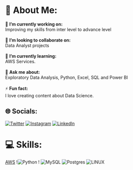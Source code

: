 # 💫 About Me:
🔭 **I’m currently working on:**  <br>Improving my skills from inter level to advance level<br><br>👯 **I’m looking to collaborate on:**  <br>Data Analyst projects<br><br>🌱 **I’m currently learning:**  <br>AWS Services.<br><br>💬 **Ask me about:**  <br>Exploratory Data Analysis, Python, Excel, SQL and Power BI<br><br>⚡ **Fun fact:**  <br>I love creating content about Data Science.


## 🌐 Socials:
[![Twitter](https://img.shields.io/badge/Twitter-%231DA1F2.svg?logo=Twitter&logoColor=white)](https://twitter.com/iUsmanMaqbool) [![Instagram](https://img.shields.io/badge/Instagram-%23E4405F.svg?logo=Instagram&logoColor=white)](https://instagram.com/iusmanmaqbool) [![LinkedIn](https://img.shields.io/badge/LinkedIn-%230077B5.svg?logo=linkedin&logoColor=white)](https://linkedin.com/in/iusmanmaqbool)
# 💻 Skills:
[AWS](https://img.shields.io/badge/AWS-%23FF9900.svg?style=for-the-badge&logo=amazon-aws&logoColor=white) !![Python](https://img.shields.io/badge/python-3670A0?style=for-the-badge&logo=python&logoColor=ffdd54) ! ![MySQL](https://img.shields.io/badge/mysql-%2300f.svg?style=for-the-badge&logo=mysql&logoColor=white) ![Postgres](https://img.shields.io/badge/postgres-%23316192.svg?style=for-the-badge&logo=postgresql&logoColor=white)  ![LINUX](https://img.shields.io/badge/Linux-FCC624?style=for-the-badge&logo=linux&logoColor=black)
